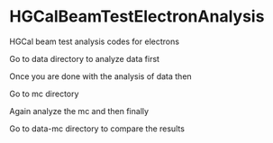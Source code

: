 # HGCalBeamTestElectronAnalysis
HGCal beam test analysis codes for electrons

Go to data directory to analyze data first

Once you are done with the analysis of data then 

Go to mc directory

Again analyze the mc and then finally

Go to data-mc directory to compare the results
